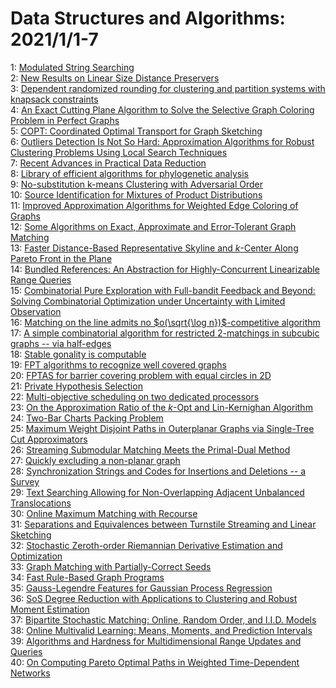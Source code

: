 # Data Structures and Algorithms: 2021/1/1-7  
1: [Modulated String Searching](https://doi.org/10.48550/arXiv.1302.3437)  
2: [New Results on Linear Size Distance Preservers](https://doi.org/10.48550/arXiv.1605.01106)  
3: [Dependent randomized rounding for clustering and partition systems with  knapsack constraints](https://doi.org/10.48550/arXiv.1709.06995)  
4: [An Exact Cutting Plane Algorithm to Solve the Selective Graph Coloring  Problem in Perfect Graphs](https://doi.org/10.48550/arXiv.1811.12094)  
5: [COPT: Coordinated Optimal Transport for Graph Sketching](https://doi.org/10.48550/arXiv.2003.03892)  
6: [Outliers Detection Is Not So Hard: Approximation Algorithms for Robust  Clustering Problems Using Local Search Techniques](https://doi.org/10.48550/arXiv.2012.10884)  
7: [Recent Advances in Practical Data Reduction](https://doi.org/10.48550/arXiv.2012.12594)  
8: [Library of efficient algorithms for phylogenetic analysis](https://doi.org/10.48550/arXiv.2012.12697)  
9: [No-substitution k-means Clustering with Adversarial Order](https://doi.org/10.48550/arXiv.2012.14512)  
10: [Source Identification for Mixtures of Product Distributions](https://doi.org/10.48550/arXiv.2012.14540)  
11: [Improved Approximation Algorithms for Weighted Edge Coloring of Graphs](https://doi.org/10.48550/arXiv.2012.15056)  
12: [Some Algorithms on Exact, Approximate and Error-Tolerant Graph Matching](https://doi.org/10.48550/arXiv.2012.15279)  
13: [Faster Distance-Based Representative Skyline and $k$-Center Along Pareto  Front in the Plane](https://doi.org/10.48550/arXiv.2012.15381)  
14: [Bundled References: An Abstraction for Highly-Concurrent Linearizable  Range Queries](https://doi.org/10.48550/arXiv.2012.15438)  
15: [Combinatorial Pure Exploration with Full-bandit Feedback and Beyond:  Solving Combinatorial Optimization under Uncertainty with Limited Observation](https://doi.org/10.48550/arXiv.2012.15584)  
16: [Matching on the line admits no $o(\sqrt{\log n})$-competitive algorithm](https://doi.org/10.48550/arXiv.2012.15593)  
17: [A simple combinatorial algorithm for restricted 2-matchings in subcubic  graphs -- via half-edges](https://doi.org/10.48550/arXiv.2012.15775)  
18: [Stable gonality is computable](https://doi.org/10.48550/arXiv.1801.07553)  
19: [FPT algorithms to recognize well covered graphs](https://doi.org/10.48550/arXiv.1810.08276)  
20: [FPTAS for barrier covering problem with equal circles in 2D](https://doi.org/10.48550/arXiv.1811.10161)  
21: [Private Hypothesis Selection](https://doi.org/10.48550/arXiv.1905.13229)  
22: [Multi-objective scheduling on two dedicated processors](https://doi.org/10.48550/arXiv.1908.04452)  
23: [On the Approximation Ratio of the $k$-Opt and Lin-Kernighan Algorithm](https://doi.org/10.48550/arXiv.1909.12755)  
24: [Two-Bar Charts Packing Problem](https://doi.org/10.48550/arXiv.2005.14195)  
25: [Maximum Weight Disjoint Paths in Outerplanar Graphs via Single-Tree Cut  Approximators](https://doi.org/10.48550/arXiv.2007.10537)  
26: [Streaming Submodular Matching Meets the Primal-Dual Method](https://doi.org/10.48550/arXiv.2008.10062)  
27: [Quickly excluding a non-planar graph](https://doi.org/10.48550/arXiv.2010.12397)  
28: [Synchronization Strings and Codes for Insertions and Deletions -- a  Survey](https://doi.org/10.48550/arXiv.2101.00711)  
29: [Text Searching Allowing for Non-Overlapping Adjacent Unbalanced  Translocations](https://doi.org/10.48550/arXiv.2101.00718)  
30: [Online Maximum Matching with Recourse](https://doi.org/10.48550/arXiv.1801.03462)  
31: [Separations and Equivalences between Turnstile Streaming and Linear  Sketching](https://doi.org/10.48550/arXiv.1905.02358)  
32: [Stochastic Zeroth-order Riemannian Derivative Estimation and  Optimization](https://doi.org/10.48550/arXiv.2003.11238)  
33: [Graph Matching with Partially-Correct Seeds](https://doi.org/10.48550/arXiv.2004.03816)  
34: [Fast Rule-Based Graph Programs](https://doi.org/10.48550/arXiv.2012.11394)  
35: [Gauss-Legendre Features for Gaussian Process Regression](https://doi.org/10.48550/arXiv.2101.01137)  
36: [SoS Degree Reduction with Applications to Clustering and Robust Moment  Estimation](https://doi.org/10.48550/arXiv.2101.01509)  
37: [Bipartite Stochastic Matching: Online, Random Order, and I.I.D. Models](https://doi.org/10.48550/arXiv.2004.14304)  
38: [Online Multivalid Learning: Means, Moments, and Prediction Intervals](https://doi.org/10.48550/arXiv.2101.01739)  
39: [Algorithms and Hardness for Multidimensional Range Updates and Queries](https://doi.org/10.48550/arXiv.2101.02003)  
40: [On Computing Pareto Optimal Paths in Weighted Time-Dependent Networks](https://doi.org/10.48550/arXiv.2101.02086)  